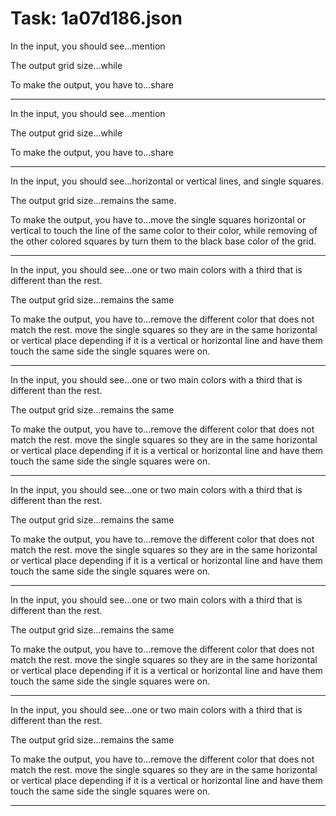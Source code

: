 # Task: 1a07d186.json

In the input, you should see...mention

The output grid size...while

To make the output, you have to...share

---

In the input, you should see...mention

The output grid size...while

To make the output, you have to...share

---

In the input, you should see...horizontal or vertical lines, and single squares.

The output grid size...remains the same.

To make the output, you have to...move the single squares horizontal or vertical to touch the line of the same color to their color, while removing of the other colored squares by turn them to the black base color of the grid.

---

In the input, you should see...one or two main colors with a third that is different than the rest.

The output grid size...remains the same

To make the output, you have to...remove the different color that does not match the rest. move the single squares so they are in the same horizontal or vertical place depending if it is a vertical or horizontal line and have them touch the same side the single squares were on.

---

In the input, you should see...one or two main colors with a third that is different than the rest.

The output grid size...remains the same

To make the output, you have to...remove the different color that does not match the rest. move the single squares so they are in the same horizontal or vertical place depending if it is a vertical or horizontal line and have them touch the same side the single squares were on.

---

In the input, you should see...one or two main colors with a third that is different than the rest.

The output grid size...remains the same

To make the output, you have to...remove the different color that does not match the rest. move the single squares so they are in the same horizontal or vertical place depending if it is a vertical or horizontal line and have them touch the same side the single squares were on.

---

In the input, you should see...one or two main colors with a third that is different than the rest.

The output grid size...remains the same

To make the output, you have to...remove the different color that does not match the rest. move the single squares so they are in the same horizontal or vertical place depending if it is a vertical or horizontal line and have them touch the same side the single squares were on.

---

In the input, you should see...one or two main colors with a third that is different than the rest.

The output grid size...remains the same

To make the output, you have to...remove the different color that does not match the rest. move the single squares so they are in the same horizontal or vertical place depending if it is a vertical or horizontal line and have them touch the same side the single squares were on.

---

